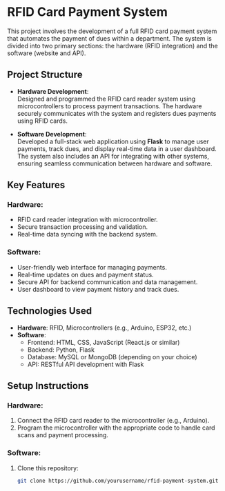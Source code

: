 # RFID Card Payment System

This project involves the development of a full RFID card payment system that automates the payment of dues within a department. The system is divided into two primary sections: the hardware (RFID integration) and the software (website and API).

## Project Structure

- **Hardware Development**:  
  Designed and programmed the RFID card reader system using microcontrollers to process payment transactions. The hardware securely communicates with the system and registers dues payments using RFID cards.

- **Software Development**:  
  Developed a full-stack web application using **Flask** to manage user payments, track dues, and display real-time data in a user dashboard. The system also includes an API for integrating with other systems, ensuring seamless communication between hardware and software.

## Key Features

### Hardware:
- RFID card reader integration with microcontroller.
- Secure transaction processing and validation.
- Real-time data syncing with the backend system.

### Software:
- User-friendly web interface for managing payments.
- Real-time updates on dues and payment status.
- Secure API for backend communication and data management.
- User dashboard to view payment history and track dues.

## Technologies Used
- **Hardware**: RFID, Microcontrollers (e.g., Arduino, ESP32, etc.)
- **Software**: 
  - Frontend: HTML, CSS, JavaScript (React.js or similar)
  - Backend: Python, Flask
  - Database: MySQL or MongoDB (depending on your choice)
  - API: RESTful API development with Flask

## Setup Instructions

### Hardware:
1. Connect the RFID card reader to the microcontroller (e.g., Arduino).
2. Program the microcontroller with the appropriate code to handle card scans and payment processing.

### Software:
1. Clone this repository:
   ```bash
   git clone https://github.com/yourusername/rfid-payment-system.git

